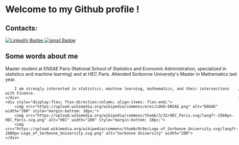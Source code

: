 # Welcome to my Github profile ! 

## Contacts: 
<div id="badges">
  <a href="https://www.linkedin.com/in/naïl-khelifa-581665220/">
    <img src="https://img.shields.io/badge/LinkedIn-blue?style=for-the-badge&logo=linkedin&logoColor=white" alt="LinkedIn Badge"/>
  </a>
  <a href="khelifa.nail@gmail.com">
    <img src="https://img.shields.io/badge/Gmail-D14836?style=for-the-badge&logo=gmail&logoColor=white" alt="gmail Badge"/>
  </a>
</div>

## Some words about me

<div style="display:flex;">
    <div style="flex: 1;">
        Master student at ENSAE Paris (National School of Statistics and Economic Administration, specialized in statistics and machine learning) and at HEC Paris. Attended Sorbonne   University's Master in Mathematics last year.

        I am strongly interested in statistics, machine learning, mathematics, and their intersections with Finance.
    </div>
    <div style="display:flex; flex-direction:column; align-items: flex-end;">
        <img src="https://upload.wikimedia.org/wikipedia/commons/e/ec/LOGO-ENSAE.png" alt="ENSAE" width="200" style="margin-bottom: 10px;">
        <img src="https://upload.wikimedia.org/wikipedia/commons/thumb/3/32/HEC_Paris.svg/langfr-2560px-HEC_Paris.svg.png" alt="HEC" width="200" style="margin-bottom: 10px;">
        <img src="https://upload.wikimedia.org/wikipedia/commons/thumb/0/0e/Logo_of_Sorbonne_University.svg/langfr-2880px-Logo_of_Sorbonne_University.svg.png" alt="Sorbonne University" width="200">
    </div>
</div>

## :chart_with_upwards_trend: GitHub Stats 
<picture>
  <source
    srcset="https://github-readme-stats.vercel.app/api?username=NailKhelifa&show_icons=true"
    media="(prefers-color-scheme: light), (prefers-color-scheme: no-preference)"
  />
  <img src="https://github-readme-stats.vercel.app/api?username=NailKhelifa&show_icons=true&include_all_commits=true" 
  alt="Nail's github stats"/>
</picture>

## Skills 
<div id="badges">
  <a href=""><img src="https://img.shields.io/badge/Python-14354C?style=for-the-badge&logo=python&logoColor=white" alt="Python"/>
  </a>
  <a href="R">
    <img src="https://img.shields.io/badge/R-276DC3?style=for-the-badge&logo=r&logoColor=white" alt="R Badge"/>
    </a>
  <a href="Microsoft office">
    <img src="https://img.shields.io/badge/Microsoft_Office-D83B01?style=for-the-badge&logo=microsoft-office&logoColor=white" alt="Microsoft office Badge"/>
  </a>
  <a href="C++">
    <img src="https://img.shields.io/badge/C%2B%2B-00599C?style=for-the-badge&logo=c%2B%2B&logoColor=white" alt="C++ Badge"/>
    </a>
</div>

## I’m currently working on : 
- Improving my skills in Machine Learning (scikit learn, PyTorch, Tensor Flow ...) 
- Working on a [package](https://github.com/AugustinCablant/Projet_python_2A) that finds the optimal routes for electric cars in France 
- "Portfolio Construction and Realized Covariance Forecasting with Clustering" under the supervision of Prof.Cucuringu at the University of Oxford

## I’m currently learning : 
- python
- R
- STATA
- C++

## Projects
- "Portfolio Construction and Realized Covariance Forecasting with Clustering" under the supervision of Prof.Cucuringu at the University of Oxford
- "Portfolio Optimization with Clustering" under the supervision of Prof. Zagst at the  Technical University of Munich
- Electric Vehicle Route Optimization – Python Project at ENSAE [electric cars](https://github.com/AugustinCablant/PyCar)
- Morgan Stanley's 2023 Quant Trading Hackathon

## ⚡ My future projects : 
- Finishing my current research project :)



<!--
**AugustinCablant/AugustinCablant** is a ✨ _special_ ✨ repository because its `README.md` (this file) appears on your GitHub profile.

Here are some ideas to get you started:

- 🔭 I’m currently working on ...
- 🌱 I’m currently learning ...
- 👯 I’m looking to collaborate on ...
- 🤔 I’m looking for help with ...
- 💬 Ask me about ...
- 📫 How to reach me: ...
- 😄 Pronouns: ...
- ⚡ Fun fact: ...
-->
